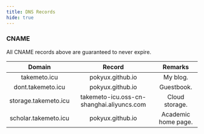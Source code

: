 ```yaml
---
title: DNS Records
hide: true
---
```


### CNAME

All CNAME records above are guaranteed to never expire.

|        Domain        |                  Record                   |       Remarks       |
| :------------------: | :---------------------------------------: | :-----------------: |
|     takemeto.icu     |             pokyux.github.io              |      My blog.       |
|  dont.takemeto.icu   |             pokyux.github.io              |     Guestbook.      |
| storage.takemeto.icu | takemeto-icu.oss-cn-shanghai.aliyuncs.com |   Cloud storage.    |
| scholar.takemeto.icu |             pokyux.github.io              | Academic home page. |

